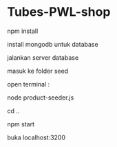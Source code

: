# Tubes-PWL-shop

npm install

install mongodb untuk database

jalankan server database

masuk ke folder seed

open terminal :

node product-seeder.js

cd ..

npm start

buka localhost:3200

